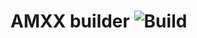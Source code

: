AMXX builder ![Build](https://github.com/gammerce/amxx-builder/workflows/Build%20docker%20image/badge.svg)
===
